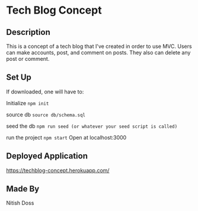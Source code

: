 # Tech Blog Concept

## Description

This is a concept of a tech blog that I've created in order to use MVC. Users can make accounts, post, and comment on posts. They also can delete any post or comment.

## Set Up

If downloaded, one will have to:

Initialize
`
npm init
`

source db
`
source db/schema.sql
`

seed the db
`
npm run seed (or whatever your seed script is called)
`

run the project
`
npm start
`
Open at localhost:3000

## Deployed Application

https://techblog-concept.herokuapp.com/


## Made By

Nitish Doss